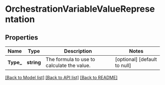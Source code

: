 # OrchestrationVariableValueRepresentation

## Properties
Name | Type | Description | Notes
------------ | ------------- | ------------- | -------------
**Type_** | **string** | The formula to use to calculate the value. | [optional] [default to null]

[[Back to Model list]](../README.md#documentation-for-models) [[Back to API list]](../README.md#documentation-for-api-endpoints) [[Back to README]](../README.md)


